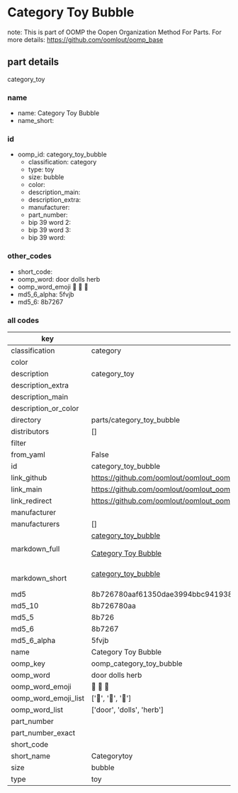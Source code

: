 # Category Toy Bubble  

note: This is part of OOMP the Oopen Organization Method For Parts. For more details: https://github.com/oomlout/oomp_base

##  part details
  



category_toy



### name
* name: Category Toy Bubble
* name_short: 
### id
* oomp_id: category_toy_bubble
  * classification: category
  * type: toy
  * size: bubble
  * color: 
  * description_main: 
  * description_extra: 
  * manufacturer: 
  * part_number: 
  * bip 39 word 2: 
  * bip 39 word 3: 
  * bip 39 word: 

### other_codes
* short_code: 
* oomp_word: door dolls herb
* oomp_word_emoji :door: :dolls: :herb:
* md5_6_alpha: 5fvjb
* md5_6: 8b7267









### all codes 
| key | value |  
| --- | --- |  
| classification | category |  
| color |  |  
| description | category_toy |  
| description_extra |  |  
| description_main |  |  
| description_or_color |   |  
| directory | parts/category_toy_bubble |  
| distributors | [] |  
| filter |  |  
| from_yaml | False |  
| id | category_toy_bubble |  
| link_github | https://github.com/oomlout/oomlout_oomp_version_1_messy/tree/main/parts/category_toy_bubble |  
| link_main | https://github.com/oomlout/oomlout_oomp_version_1_messy/tree/main/parts/category_toy_bubble |  
| link_redirect | https://github.com/oomlout/oomlout_oomp_version_1_messy/tree/main/parts/category_toy_bubble |  
| manufacturer |  |  
| manufacturers | [] |  
| markdown_full | [category_toy_bubble](none)<br>[](none)<br>[Category Toy Bubble](none)<br><br> |  
| markdown_short | [category_toy_bubble](none)<br><br> |  
| md5 | 8b726780aaf61350dae3994bbc941938 |  
| md5_10 | 8b726780aa |  
| md5_5 | 8b726 |  
| md5_6 | 8b7267 |  
| md5_6_alpha | 5fvjb |  
| name | Category Toy Bubble |  
| oomp_key | oomp_category_toy_bubble |  
| oomp_word | door dolls herb |  
| oomp_word_emoji | :door: :dolls: :herb: |  
| oomp_word_emoji_list | [':door:', ':dolls:', ':herb:'] |  
| oomp_word_list | ['door', 'dolls', 'herb'] |  
| part_number |  |  
| part_number_exact |  |  
| short_code |  |  
| short_name | Categorytoy |  
| size | bubble |  
| type | toy |  
